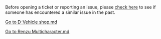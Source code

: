 Before opening a ticket or reporting an issue, please [check here](https://github.com/EWANZO101/Bryan-Snaily-CAD-Integration/issues?q=is%3Aissue+is%3Aclosed) to see if someone has encountered a similar issue in the past.

[Go to D-Vehicle shop.md](https://github.com/EWANZO101/Bryan-Snailycad-Integration-/blob/main/D-Vehicle%20shop-.md)



[Go to Renzu Multicharacter.md](https://github.com/EWANZO101/Bryan-Snailycad-Integration-/blob/main/Renzu%20Multicharacter.md)



